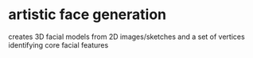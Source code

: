 # artistic face generation
creates 3D facial models from 2D images/sketches and a set of vertices identifying core facial features
